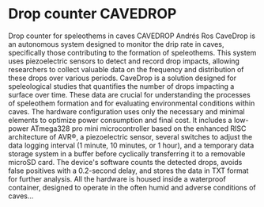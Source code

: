 # Drop counter CAVEDROP
Drop counter for speleothems in caves
CAVEDROP
Andrés Ros
CaveDrop is an autonomous system designed to monitor the drip rate in caves, specifically those contributing to the formation of speleothems. This system uses piezoelectric sensors to detect and record drop impacts, allowing researchers to collect valuable data on the frequency and distribution of these drops over various periods. CaveDrop is a solution designed for speleological studies that quantifies the number of drops impacting a surface over time. These data are crucial for understanding the processes of speleothem formation and for evaluating environmental conditions within caves.
The hardware configuration uses only the necessary and minimal elements to optimize power consumption and final cost. It includes a low-power ATmega328 pro mini microcontroller based on the enhanced RISC architecture of AVR®, a piezoelectric sensor, several switches to adjust the data logging interval (1 minute, 10 minutes, or 1 hour), and a temporary data storage system in a buffer before cyclically transferring it to a removable microSD card. The device's software counts the detected drops, avoids false positives with a 0.2-second delay, and stores the data in TXT format for further analysis. All the hardware is housed inside a waterproof container, designed to operate in the often humid and adverse conditions of caves...
